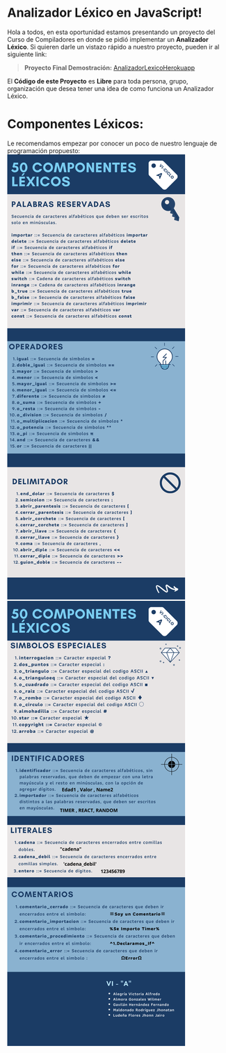 # Analizador Léxico en JavaScript!

Hola a todos, en esta oportunidad estamos presentando un proyecto del Curso de Compiladores en donde se pidió implementar un **Analizador Léxico**. Si quieren darle un vistazo rápido a nuestro proyecto, pueden ir al siguiente link:

> **Proyecto Final Demostración:** [AnalizadorLexicoHerokuapp](https://analizador-lexicojs.herokuapp.com/)

El **Código de este Proyecto** es **Libre** para toda persona, grupo, organización que desea tener una idea de como funciona un Analizador Léxico.

# Componentes Léxicos:

Le recomendamos empezar por conocer un poco de nuestro lenguaje de programación propuesto:
<img src="./images/componentes1.png">
<img src="./images/componentes2.png">

<object data="./Pages/componentes.pdf" type="application/pdf" width="100%"></object>

